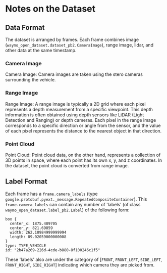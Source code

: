 # Notes on the Dataset

## Data Format

The dataset is arranged by frames. Each frame combines image (`waymo_open_dataset.dataset_pb2.CameraImage`), range image, lidar, and other data at the same timestamp.

### Camera Image
Camera Image: Camera images are taken using the stero cameras surrounding the vehicle.

### Range Image
Range Image: A range image is typically a 2D grid where each pixel represents a depth measurement from a specific viewpoint. This depth information is often obtained using depth sensors like LiDAR (Light Detection and Ranging) or depth cameras. Each pixel in the range image corresponds to a specific direction or angle from the sensor, and the value of each pixel represents the distance to the nearest object in that direction.

### Point Cloud
Point Cloud: Point cloud data, on the other hand, represents a collection of 3D points in space, where each point has its own x, y, and z coordinates. In the dataset, the point cloud is converted from range image.

## Label Format

Each frame has a `frame.camera_labels` (type `google.protobuf.pyext._message.RepeatedCompositeContainer`). This `frame.camera_labels` can contain any number of 'labels' (of class `waymo_open_dataset.label_pb2.Label`) of the following form:

```
box {
  center_x: 1875.489705
  center_y: 821.69859
  width: 262.10984999999994
  length: 89.02059000000008
}
type: TYPE_VEHICLE
id: "2b47a269-226d-4cde-b880-8f100246c1f5"
```

These 'labels' also are under the category of [`FRONT`, `FRONT_LEFT`, `SIDE_LEFT`, `FRONT_RIGHT`, `SIDE_RIGHT`] indicating which camera they are picked from.